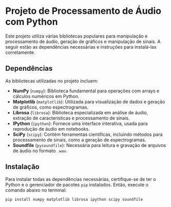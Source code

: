 # Projeto de Processamento de Áudio com Python

Este projeto utiliza várias bibliotecas populares para manipulação e processamento de áudio, geração de gráficos e manipulação de sinais. A seguir estão as dependências necessárias e instruções para instalá-las corretamente.

## Dependências

As bibliotecas utilizadas no projeto incluem:

- **NumPy** (`numpy`): Biblioteca fundamental para operações com arrays e cálculos numéricos em Python.
- **Matplotlib** (`matplotlib`): Utilizada para visualização de dados e geração de gráficos, como espectrogramas.
- **Librosa** (`librosa`): Biblioteca especializada em análise de áudio, extração de características e processamento de sinais.
- **IPython** (`ipython`): Fornece uma interface interativa, usada para reprodução de áudio em notebooks.
- **SciPy** (`scipy`): Contém ferramentas científicas, incluindo métodos para processamento de sinais, como a geração de espectrogramas.
- **Soundfile** (`pysoundfile`): Necessária para leitura e gravação de arquivos de áudio no formato `.wav`.

## Instalação

Para instalar todas as dependências necessárias, certifique-se de ter o Python e o gerenciador de pacotes `pip` instalados. Então, execute o comando abaixo no terminal:

```bash
pip install numpy matplotlib librosa ipython scipy soundfile
